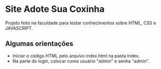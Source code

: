 # Site Adote Sua Coxinha 

Projeto feito na faculdade para testar conhecimentos sobre HTML, CSS e JAVASCRIPT.

## Algumas orientações

- Iniciar o código HTML pelo arquivo index.html na pasta Index.
- Na parte do login, colocar como usuário "admin" e senha "admin".
